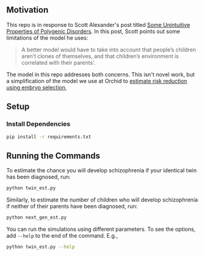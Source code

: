 ## Motivation

This repo is in response to Scott Alexander's post titled [Some Unintuitive Properties of Polygenic Disorders](https://www.astralcodexten.com/p/some-unintuitive-properties-of-polygenic). In this post, Scott points out some limitations of the model he uses:
> A better model would have to take into account that people’s children aren’t clones of themselves, and that children’s environment is correlated with their parents’.

The model in this repo addresses both concerns. This isn't novel work, but a simplification of the model we use at Orchid to [estimate risk reduction using embryo selection](https://portal.orchidhealth.com/risk-calculator),    

## Setup

### Install Dependencies

```bash
pip install -r requirements.txt
```

## Running the Commands

To estimate the chance you will develop schizophrenia if your identical twin has been diagnosed, run:
```bash
python twin_est.py
```
Similarly, to estimate the number of children who will develop schizophrenia if neither of their parents have been diagnosed, run:
```bash
python next_gen_est.py
```
You can run the simulations using different parameters. To see the options, add `--help` to the end of the command. E.g.,
```bash
python twin_est.py --help
```